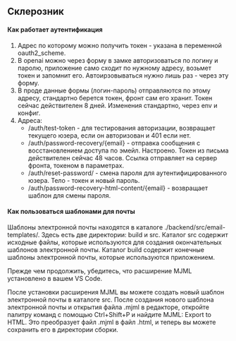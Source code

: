 ## Склерозник

#### Как работает аутентификация

1. Адрес по которому можно получить токен - указана в переменной oauth2_scheme.
2. В openai можно через форму в замке авторизоваться по логину и паролю, приложение само сходит по нужному адресу, возьмет токен и запомнит его. Автоирзовываться нужно лишь раз - через эту форму.
3. В проде данные формы (логин-пароль) отправляются по этому адресу, стандартно берется токен, фронт сам его хранит. Токен сейчас действителен 8 дней. Изменения стандартно, через env и конфиг.
4. Адреса:
    - /auth/test-token - для тестирования авторизации, возвращает текущего юзера, если он авторизован и 401 если нет.
    - /auth/password-recovery/{email} - отправка сообщения с восстановлением доступа по эмейл. Настроено. Токен из письма действителен сейчас 48 часов. Ссылка отправляет на сервер фронта, токеном в параметрах.
    - /auth/reset-password/ -  смена пароля для аутентифицированного юзера. Тело - токен и новый пароль.
    - /auth/password-recovery-html-content/{email} - возвращает шаблон для смены пароля.


#### Как пользоваться шаблонами для почты
Шаблоны электронной почты находятся в каталоге ./backend/src/email-templates/. Здесь есть две директории: build и src. Каталог src содержит исходные файлы, которые используются для создания окончательных шаблонов электронной почты. Каталог build содержит конечные шаблоны электронной почты, которые используются приложением.

Прежде чем продолжить, убедитесь, что расширение MJML установлено в вашем VS Code.

После установки расширения MJML вы можете создать новый шаблон электронной почты в каталоге src. После создания нового шаблона электронной почты и открытия файла .mjml в редакторе, откройте палитру команд с помощью Ctrl+Shift+P и найдите MJML: Export to HTML. Это преобразует файл .mjml в файл .html, и теперь вы можете сохранить его в директории сборки.
